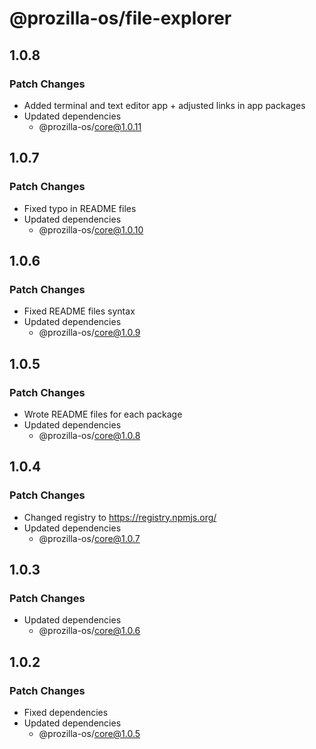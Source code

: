 # @prozilla-os/file-explorer

## 1.0.8

### Patch Changes

- Added terminal and text editor app + adjusted links in app packages
- Updated dependencies
  - @prozilla-os/core@1.0.11

## 1.0.7

### Patch Changes

- Fixed typo in README files
- Updated dependencies
  - @prozilla-os/core@1.0.10

## 1.0.6

### Patch Changes

- Fixed README files syntax
- Updated dependencies
  - @prozilla-os/core@1.0.9

## 1.0.5

### Patch Changes

- Wrote README files for each package
- Updated dependencies
  - @prozilla-os/core@1.0.8

## 1.0.4

### Patch Changes

- Changed registry to https://registry.npmjs.org/
- Updated dependencies
  - @prozilla-os/core@1.0.7

## 1.0.3

### Patch Changes

- Updated dependencies
  - @prozilla-os/core@1.0.6

## 1.0.2

### Patch Changes

- Fixed dependencies
- Updated dependencies
  - @prozilla-os/core@1.0.5
